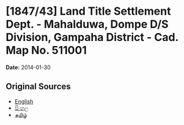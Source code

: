 # [1847/43] Land Title Settlement Dept. - Mahalduwa, Dompe D/S Division, Gampaha District - Cad. Map No. 511001

**Date:** 2014-01-30

## Original Sources

- [English](https://documents.gov.lk/view/extra-gazettes/2014/1/1847-43_E.pdf)
- [සිංහල](https://documents.gov.lk/view/extra-gazettes/2014/1/1847-43_S.pdf)
- [தமிழ்](https://documents.gov.lk/view/extra-gazettes/2014/1/1847-43_T.pdf)
